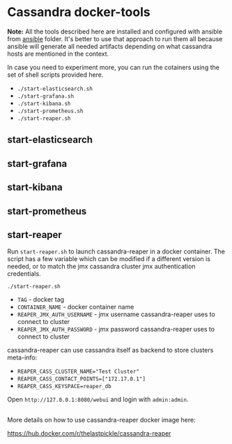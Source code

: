 # Cassandra docker-tools
**Note:** All the tools described here are installed and configured with ansible from [ansible](../ansible) folder. 
It's better to use that approach to run them all because ansible will generate all needed artifacts depending on what cassandra hosts are mentioned in the context.

In case you need to experiment more, you can run the cotainers using the set of shell scripts provided here.
- `./start-elasticsearch.sh`
- `./start-grafana.sh`
- `./start-kibana.sh`
- `./start-prometheus.sh`
- `./start-reaper.sh`
   
## start-elasticsearch
## start-grafana
## start-kibana
## start-prometheus
## start-reaper

Run `start-reaper.sh` to launch cassandra-reaper in a docker container.
The script has a few variable which can be modified if a different version is needed, or to match the jmx cassandra cluster jmx authentication credentials.
```
./start-reaper.sh
```

- `TAG` - docker tag
- `CONTAINER_NAME` - docker container name
- `REAPER_JMX_AUTH_USERNAME` - jmx username cassandra-reaper uses to connect to cluster
- `REAPER_JMX_AUTH_PASSWORD` - jmx password cassandra-reaper uses to connect to cluster

cassandra-reaper can use cassandra itself as backend to store clusters meta-info:
- `REAPER_CASS_CLUSTER_NAME="Test Cluster"`
- `REAPER_CASS_CONTACT_POINTS=["172.17.0.1"]`
- `REAPER_CASS_KEYSPACE=reaper_db`

Open `http://127.0.0.1:8080/webui` and login with `admin:admin`.

## 
More details on how to use cassandra-reaper docker image here:

https://hub.docker.com/r/thelastpickle/cassandra-reaper